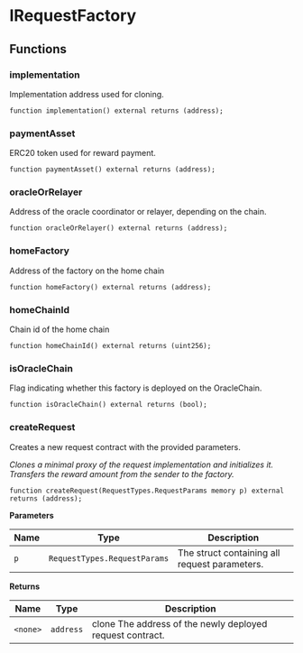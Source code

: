 # IRequestFactory

## Functions
### implementation

Implementation address used for cloning.


```solidity
function implementation() external returns (address);
```

### paymentAsset

ERC20 token used for reward payment.


```solidity
function paymentAsset() external returns (address);
```

### oracleOrRelayer

Address of the oracle coordinator or relayer, depending on the chain.


```solidity
function oracleOrRelayer() external returns (address);
```

### homeFactory

Address of the factory on the home chain


```solidity
function homeFactory() external returns (address);
```

### homeChainId

Chain id of the home chain


```solidity
function homeChainId() external returns (uint256);
```

### isOracleChain

Flag indicating whether this factory is deployed on the OracleChain.


```solidity
function isOracleChain() external returns (bool);
```

### createRequest

Creates a new request contract with the provided parameters.

*Clones a minimal proxy of the request implementation and initializes it.
Transfers the reward amount from the sender to the factory.*


```solidity
function createRequest(RequestTypes.RequestParams memory p) external returns (address);
```
**Parameters**

|Name|Type|Description|
|----|----|-----------|
|`p`|`RequestTypes.RequestParams`|The struct containing all request parameters.|

**Returns**

|Name|Type|Description|
|----|----|-----------|
|`<none>`|`address`|clone The address of the newly deployed request contract.|


